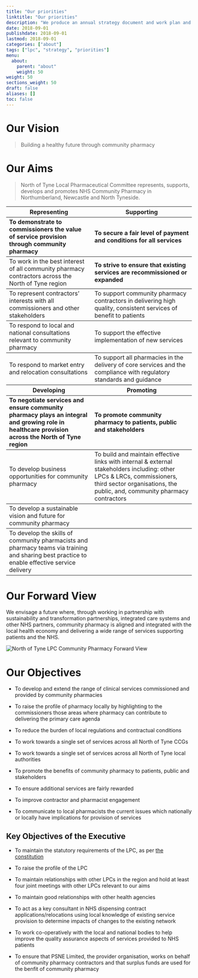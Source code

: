 ```yaml
---
title: "Our priorities"
linktitle: "Our priorities"
description: "We produce an annual strategy document and work plan and regularly review our commissioning priorities"
date: 2018-09-01
publishdate: 2018-09-01
lastmod: 2018-09-01
categories: ["about"]
tags: ["lpc", "strategy", "priorities"]
menu:
  about:
    parent: "about"
    weight: 50
weight: 50
sections_weight: 50
draft: false
aliases: []
toc: false
---
```


# Our Vision

> Building a healthy future through community pharmacy

# Our Aims

> North of Tyne Local Pharmaceutical Committee represents, supports, 
> develops and promotes NHS Community Pharmacy in Northumberland, Newcastle and North Tyneside.  

<div class="overflow-auto">
    <table class="f6 w-100 mw8 center" cellspacing="0">
      <thead>
        <tr class="stripe-dark">
          <th class="fw6 tl pa3 bg-white">Representing</th>
          <th class="fw6 tl pa3 bg-white">Supporting</th>
        </tr>
      </thead>
      <tbody class="lh-copy">
        <tr class="stripe-dark">
          <td class="pa3"><b>To demonstrate to commissioners the value of service provision through community pharmacy</b></td>
          <td class="pa3"><b>To secure a fair level of payment and conditions for all services</b></td>
        </tr> 
      </tbody>
	  <tbody class="lh-copy">
        <tr class="stripe-dark">
          <td class="pa3">To work in the best interest of all community pharmacy contractors across the North of Tyne region</td>
          <td class="pa3"><b>To strive to ensure that existing services are recommissioned or expanded</b></td>
        </tr> 
      </tbody>
	  <tbody class="lh-copy">
        <tr class="stripe-dark">
          <td class="pa3">To represent contractors’ interests with all commissioners and other stakeholders</td>
          <td class="pa3">To support community pharmacy contractors in delivering high quality, consistent services of benefit to patients</td>
        </tr> 
      </tbody>
	  <tbody class="lh-copy">
        <tr class="stripe-dark">
          <td class="pa3">To respond to local and national consultations relevant to community pharmacy</td>
          <td class="pa3">To support the effective implementation of new services</td>
        </tr> 
      </tbody>
	  <tbody class="lh-copy">
        <tr class="stripe-dark">
          <td class="pa3">To respond to market entry and relocation consultations</td>
          <td class="pa3">To support all pharmacies in the delivery of core services and the compliance with regulatory standards and guidance</td>
        </tr> 
      </tbody>
      <thead>
        <tr class="stripe-dark">
          <th class="fw6 tl pa3 bg-white">Developing</th>
          <th class="fw6 tl pa3 bg-white">Promoting</th>
        </tr>
      </thead>
      <tbody class="lh-copy">
        <tr class="stripe-dark">
          <td class="pa3"><b>To negotiate services and ensure community pharmacy plays an integral and growing role in healthcare provision across the North of Tyne region</b></td>
          <td class="pa3"><b>To promote community pharmacy to patients, public and stakeholders</b></td>
        </tr> 
      </tbody>
	  <tbody class="lh-copy">
        <tr class="stripe-dark">
          <td class="pa3">To develop business opportunities for community pharmacy</td>
          <td class="pa3">To build and maintain effective links with internal & external stakeholders including: other LPCs & LRCs, commissioners, third sector organisations, the public, and, community pharmacy contractors</td>
        </tr> 
      </tbody>
	  <tbody class="lh-copy">
        <tr class="stripe-dark">
          <td class="pa3">To develop a sustainable vision and future for community pharmacy</td>
          <td class="pa3"></td>
        </tr> 
      </tbody>
	  <tbody class="lh-copy">
        <tr class="stripe-dark">
          <td class="pa3">To develop the skills of community pharmacists and pharmacy teams via training and sharing best practice to enable effective service delivery</td>
          <td class="pa3"></td>
        </tr> 
      </tbody>
    </table>
  </div>

# Our Forward View  

We envisage a future where, through working in partnership with sustainability and transformation partnerships, integrated care systems and other NHS partners, 
community pharmacy is aligned and integrated with the local health economy and delivering a wide range of services supporting patients and the NHS.   

  
![North of Tyne LPC Community Pharmacy Forward View](/images/NoTLPC-CPFV.png)

# Our Objectives  

* To develop and extend the range of clinical services commissioned and provided by community pharmacies  

* To raise the profile of pharmacy locally by highlighting to the commissioners those areas where pharmacy can contribute to delivering the primary care agenda  

* To reduce the burden of local regulations and contractual conditions  

* To work towards a single set of services across all North of Tyne CCGs

* To work towards a single set of services across all North of Tyne local authorities  

* To promote the benefits of community pharmacy to patients, public and stakeholders  

* To ensure additional services are fairly rewarded  

* To improve contractor and pharmacist engagement  

* To communicate to local pharmacists the current issues which nationally or locally have implications for provision of services  

## Key Objectives of the Executive  

* To maintain the statutory requirements of the LPC, as per [the constitution](/about/our-constitution)  

* To raise the profile of the LPC  

* To maintain relationships with other LPCs in the region and hold at least four joint meetings with other LPCs relevant to our aims  

* To maintain good relationships with other health agencies  

* To act as a key consultant in NHS dispensing contract applications/relocations using local knowledge of existing service provision to determine impacts of changes to the existing network  

* To work co-operatively with the local and national bodies to help improve the quality assurance aspects of services provided to NHS patients  

* To ensure that PSNE Limited, the provider organisation, works on behalf of community pharmacy contractors and that surplus funds are used for the benfit of community pharmacy  

